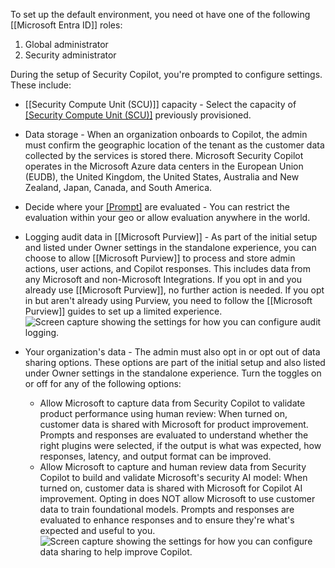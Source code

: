 To set up the default environment, you need ot have one of the following [[Microsoft Entra ID]] roles:
1. Global administrator
2. Security administrator

During the setup of Security Copilot, you're prompted to configure settings. These include:

- [[Security Compute Unit (SCU)]] capacity - Select the capacity of [[Security Compute Unit (SCU)]](s) previously provisioned.
    
- Data storage - When an organization onboards to Copilot, the admin must confirm the geographic location of the tenant as the customer data collected by the services is stored there. Microsoft Security Copilot operates in the Microsoft Azure data centers in the European Union (EUDB), the United Kingdom, the United States, Australia and New Zealand, Japan, Canada, and South America.
    
- Decide where your [[Prompt]](s) are evaluated - You can restrict the evaluation within your geo or allow evaluation anywhere in the world.
    
- Logging audit data in [[Microsoft Purview]] - As part of the initial setup and listed under Owner settings in the standalone experience, you can choose to allow [[Microsoft Purview]] to process and store admin actions, user actions, and Copilot responses. This includes data from any Microsoft and non-Microsoft Integrations. If you opt in and you already use [[Microsoft Purview]], no further action is needed. If you opt in but aren't already using Purview, you need to follow the [[Microsoft Purview]] guides to set up a limited experience.![Screen capture showing the settings for how you can configure audit logging.](https://learn.microsoft.com/en-us/training/wwl-sci/security-copilot-getting-started/media/owner-settings-logging-audit-data.png)
- Your organization's data - The admin must also opt in or opt out of data sharing options. These options are part of the initial setup and also listed under Owner settings in the standalone experience. Turn the toggles on or off for any of the following options:
	- Allow Microsoft to capture data from Security Copilot to validate product performance using human review: When turned on, customer data is shared with Microsoft for product improvement. Prompts and responses are evaluated to understand whether the right plugins were selected, if the output is what was expected, how responses, latency, and output format can be improved.
	- Allow Microsoft to capture and human review data from Security Copilot to build and validate Microsoft's security AI model: When turned on, customer data is shared with Microsoft for Copilot AI improvement. Opting in does NOT allow Microsoft to use customer data to train foundational models. Prompts and responses are evaluated to enhance responses and to ensure they're what's expected and useful to you.![Screen capture showing the settings for how you can configure data sharing to help improve Copilot.](https://learn.microsoft.com/en-us/training/wwl-sci/security-copilot-getting-started/media/help-improve-copilot.png)
